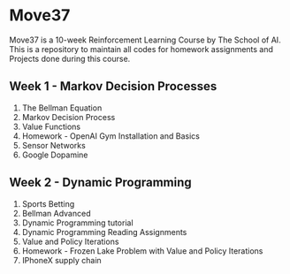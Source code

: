 # Move37
Move37 is a 10-week Reinforcement Learning Course by The School of AI. This is a repository to maintain all codes for homework assignments and Projects done during this course.

## Week 1 - Markov Decision Processes
1. The Bellman Equation
2. Markov Decision Process
3. Value Functions
4. Homework - OpenAI Gym Installation and Basics
5. Sensor Networks
6. Google Dopamine

## Week 2 - Dynamic Programming
1. Sports Betting
2. Bellman Advanced
3. Dynamic Programming tutorial
4. Dynamic Programming Reading Assignments
5. Value and Policy Iterations
6. Homework - Frozen Lake Problem with Value and Policy Iterations
7. IPhoneX supply chain